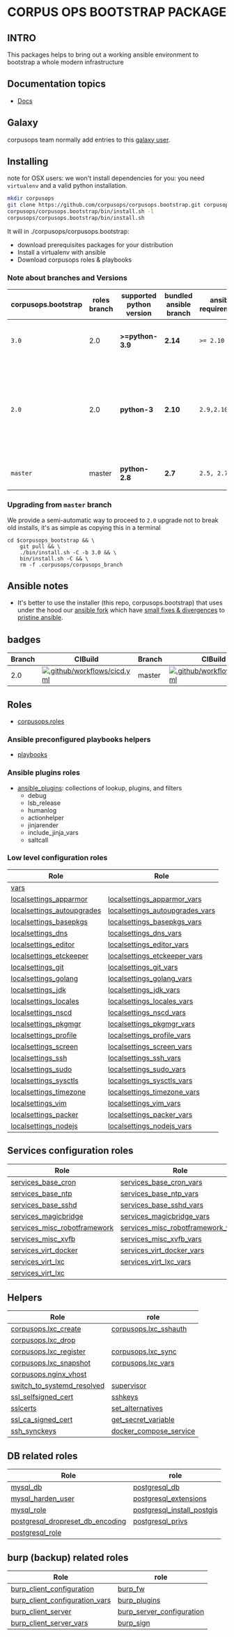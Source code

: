 # CORPUS OPS BOOTSTRAP PACKAGE

## INTRO
This packages helps to bring out a working ansible environment to bootstrap a whole modern infrastructure

## Documentation topics
- [Docs](./docs)

## Galaxy
corpusops team normally add entries to this [galaxy user](https://galaxy.ansible.com/corpusops/).

## Installing

note for OSX users: we won't install dependencies for you: you need `virtualenv` and a valid python installation.

```sh
mkdir corpusops
git clone https://github.com/corpusops/corpusops.bootstrap.git corpusops/corpusops.bootstrap
corpusops/corpusops.bootstrap/bin/install.sh -l
corpusops/corpusops.bootstrap/bin/install.sh
```

It will in ./corpusops/corpusops.bootstrap:

* download prerequisites packages for your distribution
* Install a virtualenv with ansible
* Download corpusops roles & playbooks


### Note about branches and Versions

| corpusops.bootstrap | roles branch       | supported python version | bundled ansible branch    | ansible requirements    | docker tags |
| ------------------- | ------------------ | ------------------------ | ------------------------- | ----------------------- | ----------- |
| `3.0`               | 2.0                | **>=python-3.9**         | **2.14**                  | `>= 2.10`               | `corpusops/ubuntu:latest`, `corpusops/ubuntu:22.04-2.14`, `corpusops/ubuntu:20.04-2.14`, |
| `2.0`               | 2.0                | **python-3**             | **2.10**                  | `2.9,2.10`              | `corpusops/ubuntu:22.04-2.10`, `corpusops/ubuntu:20.04-2.10`, `corpusops/ubuntu:18.04-2.10`,  `corpusops/ubuntu:22.04-2.9`, `corpusops/ubuntu:20.04-2.9`, `corpusops/ubuntu:18.04-2.9`  |
| `master`            | master             | **python-2.8**           | **2.7**                   | `2.5, 2.7`              | `corpusops/ubuntu:20.04-2.7`, `corpusops/ubuntu:18.04-2.7`    |

### Upgrading from ``master`` branch
We provide a semi-automatic way to proceed to ``2.0`` upgrade not to break old installs, it's as simple as copying this in a terminal

```
cd $corpusops_bootstrap && \
    git pull && \
    ./bin/install.sh -C -b 3.0 && \
    bin/install.sh -C && \
    rm -f .corpusops/corpusops_branch
```

## Ansible notes
- It's better to use the installer (this repo, corpusops.bootstrap) that uses under the hood our [ansible fork](https://github.com/corpusops/ansible)
 which have [small fixes & divergences](https://github.com/corpusops/ansible/tree/stable-2.9/divergences)
 to [pristine ansible](https://github.com/ansible/ansible).

## badges

|  Branch | CIBuild |  Branch | CIBuild |
| ------- | ----------- |  ------ | ----------- |
| 2.0 |  [![.github/workflows/cicd.yml](https://github.com/corpusops/corpusops.bootstrap/workflows/.github/workflows/cicd.yml/badge.svg?branch=2.0)](https://github.com/corpusops/corpusops.bootstrap/actions?query=workflow%3A.github%2Fworkflows%2Fcicd.yml+branch%3A2.0)  | master |  [![.github/workflows/cicd.yml](https://github.com/corpusops/corpusops.bootstrap/workflows/.github/workflows/cicd.yml/badge.svg?branch=master)](https://github.com/corpusops/corpusops.bootstrap/actions?query=workflow%3A.github%2Fworkflows%2Fcicd.yml+branch%3Amaster)  |


## Roles
- [corpusops.roles](https://github.com/corpusops/roles)

### Ansible preconfigured playbooks helpers
- [playbooks](https://github.com/corpusops/roles/tree/master/playbooks)

### Ansible plugins roles
- [ansible_plugins](https://github.com/corpusops/roles/tree/master/ansible_plugins): collections of lookup, plugins, and filters
    - debug
    - lsb_release
    - humanlog
    - actionhelper
    - jinjarender
    - include_jinja_vars
    - saltcall

### Low level configuration roles
|  Role                                       |  Role                                       |
| ------------------------------------------- | ------------------------------------------- |
| [vars](https://github.com/corpusops/roles/tree/master/vars)                                                        |                                                                                                            |
| [localsettings_apparmor](https://github.com/corpusops/roles/tree/master/localsettings_apparmor)                    | [localsettings_apparmor_vars](https://github.com/corpusops/roles/tree/master/localsettings_apparmor_vars)          |
| [localsettings_autoupgrades](https://github.com/corpusops/roles/tree/master/localsettings_autoupgrades)            | [localsettings_autoupgrades_vars](https://github.com/corpusops/roles/tree/master/localsettings_autoupgrades_vars)  |
| [localsettings_basepkgs](https://github.com/corpusops/roles/tree/master/localsettings_basepkgs)                    | [localsettings_basepkgs_vars](https://github.com/corpusops/roles/tree/master/localsettings_basepkgs_vars)          |
| [localsettings_dns](https://github.com/corpusops/roles/tree/master/localsettings_dns)                              | [localsettings_dns_vars](https://github.com/corpusops/roles/tree/master/localsettings_dns_vars)                    |
| [localsettings_editor](https://github.com/corpusops/roles/tree/master/localsettings_editor)                        | [localsettings_editor_vars](https://github.com/corpusops/roles/tree/master/localsettings_editor_vars)              |
| [localsettings_etckeeper](https://github.com/corpusops/roles/tree/master/localsettings_etckeeper)                  | [localsettings_etckeeper_vars](https://github.com/corpusops/roles/tree/master/localsettings_etckeeper_vars)        |
| [localsettings_git](https://github.com/corpusops/roles/tree/master/localsettings_git)                              | [localsettings_git_vars](https://github.com/corpusops/roles/tree/master/localsettings_git_vars)                    |
| [localsettings_golang](https://github.com/corpusops/roles/tree/master/localsettings_golang)                        | [localsettings_golang_vars](https://github.com/corpusops/roles/tree/master/localsettings_golang_vars)              |
| [localsettings_jdk](https://github.com/corpusops/roles/tree/master/localsettings_jdk)                              | [localsettings_jdk_vars](https://github.com/corpusops/roles/tree/master/localsettings_jdk_vars)                    |
| [localsettings_locales](https://github.com/corpusops/roles/tree/master/localsettings_locales)                      | [localsettings_locales_vars](https://github.com/corpusops/roles/tree/master/localsettings_locales_vars)            |
| [localsettings_nscd](https://github.com/corpusops/roles/tree/master/localsettings_nscd)                            | [localsettings_nscd_vars](https://github.com/corpusops/roles/tree/master/localsettings_nscd_vars)                  |
| [localsettings_pkgmgr      ](https://github.com/corpusops/roles/tree/master/localsettings_pkgmgr)                  | [localsettings_pkgmgr_vars ](https://github.com/corpusops/roles/tree/master/localsettings_pkgmgr_vars)             |
| [localsettings_profile     ](https://github.com/corpusops/roles/tree/master/localsettings_profile)                 | [localsettings_profile_vars](https://github.com/corpusops/roles/tree/master/localsettings_profile_vars)            |
| [localsettings_screen      ](https://github.com/corpusops/roles/tree/master/localsettings_screen)                  | [localsettings_screen_vars ](https://github.com/corpusops/roles/tree/master/localsettings_screen_vars)             |
| [localsettings_ssh         ](https://github.com/corpusops/roles/tree/master/localsettings_ssh)                     | [localsettings_ssh_vars    ](https://github.com/corpusops/roles/tree/master/localsettings_ssh_vars)                |
| [localsettings_sudo        ](https://github.com/corpusops/roles/tree/master/localsettings_sudo)                    | [localsettings_sudo_vars   ](https://github.com/corpusops/roles/tree/master/localsettings_sudo_vars)               |
| [localsettings_sysctls     ](https://github.com/corpusops/roles/tree/master/localsettings_sysctls)                 | [localsettings_sysctls_vars](https://github.com/corpusops/roles/tree/master/localsettings_sysctls_vars)            |
| [localsettings_timezone    ](https://github.com/corpusops/roles/tree/master/localsettings_timezone)                | [localsettings_timezone_vars](https://github.com/corpusops/roles/tree/master/localsettings_timezone_vars)          |
| [localsettings_vim         ](https://github.com/corpusops/roles/tree/master/localsettings_vim)                     | [localsettings_vim_vars    ](https://github.com/corpusops/roles/tree/master/localsettings_vim_vars)                |
| [localsettings_packer         ](https://github.com/corpusops/roles/tree/master/localsettings_packer)               | [localsettings_packer_vars    ](https://github.com/corpusops/roles/tree/master/localsettings_packer_vars) |
| [localsettings_nodejs         ](https://github.com/corpusops/roles/tree/master/localsettings_nodejs)               | [localsettings_nodejs_vars    ](https://github.com/corpusops/roles/tree/master/localsettings_nodejs_vars) |

## Services configuration roles
|  Role                                       |  Role                                       |
| ------------------------------------------- | ------------------------------------------- |
| [services_base_cron](https://github.com/corpusops/roles/tree/master/services_base_cron)                     | [services_base_cron_vars](https://github.com/corpusops/roles/tree/master/services_base_cron_vars)                     |
| [services_base_ntp](https://github.com/corpusops/roles/tree/master/services_base_ntp)                       | [services_base_ntp_vars](https://github.com/corpusops/roles/tree/master/services_base_ntp_vars)                       |
| [services_base_sshd](https://github.com/corpusops/roles/tree/master/services_base_sshd)                     | [services_base_sshd_vars](https://github.com/corpusops/roles/tree/master/services_base_sshd_vars)                     |
| [services_magicbridge](https://github.com/corpusops/roles/tree/master/services_magicbridge)                 | [services_magicbridge_vars](https://github.com/corpusops/roles/tree/master/services_magicbridge_vars)                 |
| [services_misc_robotframework](https://github.com/corpusops/roles/tree/master/services_misc_robotframework) | [services_misc_robotframework_vars](https://github.com/corpusops/roles/tree/master/services_misc_robotframework_vars) |
| [services_misc_xvfb](https://github.com/corpusops/roles/tree/master/services_misc_xvfb)                     | [services_misc_xvfb_vars](https://github.com/corpusops/roles/tree/master/services_misc_xvfb_vars)                     |
| [services_virt_docker](https://github.com/corpusops/roles/tree/master/services_virt_docker)                 | [services_virt_docker_vars](https://github.com/corpusops/roles/tree/master/services_virt_docker_vars)                 |
| [services_virt_lxc](https://github.com/corpusops/roles/tree/master/services_virt_lxc)                       | [services_virt_lxc_vars](https://github.com/corpusops/roles/tree/master/services_virt_lxc_vars)                       |
| [services_virt_lxc](https://github.com/corpusops/roles/tree/master/services_http_nginx)                       |  |

## Helpers
|  Role                                                                   | role         |
| ----------------------------------------------------------------------- | ------------ |
| [corpusops.lxc_create      ](https://github.com/corpusops/roles/tree/master/lxc_create)   | [corpusops.lxc_sshauth     ](https://github.com/corpusops/roles/tree/master/lxc_sshauth) |
| [corpusops.lxc_drop        ](https://github.com/corpusops/roles/tree/master/lxc_drop)     |                                                                        |
| [corpusops.lxc_register    ](https://github.com/corpusops/roles/tree/master/lxc_register) | [corpusops.lxc_sync        ](https://github.com/corpusops/roles/tree/master/lxc_sync)    |
| [corpusops.lxc_snapshot    ](https://github.com/corpusops/roles/tree/master/lxc_snapshot) | [corpusops.lxc_vars        ](https://github.com/corpusops/roles/tree/master/lxc_vars)    |
| [corpusops.nginx_vhost    ](https://github.com/corpusops/roles/tree/master/nginx_vhost) | |
| [switch_to_systemd_resolved        ](https://github.com/corpusops/roles/tree/master/switch_to_systemd_resolved)    | [supervisor        ](https://github.com/corpusops/roles/tree/master/supervisor)    |
| [ssl_selfsigned_cert        ](https://github.com/corpusops/roles/tree/master/ssl_selfsigned_cert)    |[sshkeys        ](https://github.com/corpusops/roles/tree/master/sshkeys)    |
| [sslcerts        ](https://github.com/corpusops/roles/tree/master/sslcerts)    |                      [set_alternatives        ](https://github.com/corpusops/roles/tree/master/set_alternatives)    |
| [ssl_ca_signed_cert        ](https://github.com/corpusops/roles/tree/master/ssl_ca_signed_cert)    |  [get_secret_variable        ](https://github.com/corpusops/roles/tree/master/get_secret_variable)    |
| [ssh_synckeys        ](https://github.com/corpusops/roles/tree/master/ssh_synckeys)    |              [docker_compose_service        ](https://github.com/corpusops/roles/tree/master/docker_compose_service)    |

## DB related roles
|  Role                                                                   | role         |
| ----------------------------------------------------------------------- | ------------ |
| [mysql_db        ](https://github.com/corpusops/roles/tree/master/mysql_db)    |                                                  [postgresql_db        ](https://github.com/corpusops/roles/tree/master/postgresql_db)    |
| [mysql_harden_user        ](https://github.com/corpusops/roles/tree/master/mysql_harden_user)    |                                [postgresql_extensions        ](https://github.com/corpusops/roles/tree/master/postgresql_extensions)    |
| [mysql_role        ](https://github.com/corpusops/roles/tree/master/mysql_role)    |                                              [postgresql_install_postgis        ](https://github.com/corpusops/roles/tree/master/postgresql_install_postgis)    |
| [postgresql_dropreset_db_encoding        ](https://github.com/corpusops/roles/tree/master/postgresql_dropreset_db_encoding)    |  [postgresql_privs        ](https://github.com/corpusops/roles/tree/master/postgresql_privs)    |
| [postgresql_role        ](https://github.com/corpusops/roles/tree/master/postgresql_role)    | |

## burp (backup) related roles
|  Role                                                                   | role         |
| ----------------------------------------------------------------------- | ------------ |
| [burp_client_configuration        ](https://github.com/corpusops/roles/tree/master/burp_client_configuration)    |              [burp_fw        ](https://github.com/corpusops/roles/tree/master/burp_fw)    |
| [burp_client_configuration_vars        ](https://github.com/corpusops/roles/tree/master/burp_client_configuration_vars)    |    [burp_plugins        ](https://github.com/corpusops/roles/tree/master/burp_plugins)    |
| [burp_client_server        ](https://github.com/corpusops/roles/tree/master/burp_client_server)    |                            [burp_server_configuration        ](https://github.com/corpusops/roles/tree/master/burp_server_configuration)    |
| [burp_client_server_vars        ](https://github.com/corpusops/roles/tree/master/burp_client_server_vars)    |                  [burp_sign        ](https://github.com/corpusops/roles/tree/master/burp_sign)    |




